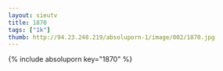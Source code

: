 ```yaml
--- 
layout: sieutv
title: 1870
tags: ["1k"]
thumb: http://94.23.248.219/absoluporn-1/image/002/1870.jpg
---
```

{% include absoluporn key="1870" %} 
